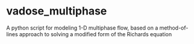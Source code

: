 # vadose_multiphase
A python script for modeling 1-D multiphase flow, based on a method-of-lines approach to solving a modified form of the Richards equation
